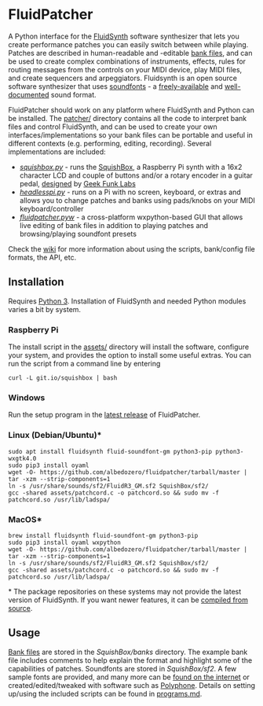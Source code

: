 # FluidPatcher


A Python interface for the [FluidSynth](http://www.fluidsynth.org) software synthesizer that lets you create performance patches you can easily switch between while playing. Patches are described in human-readable and -editable [bank files](patcher/file_formats.md#bank-files), and can be used to create complex combinations of instruments, effects, rules for routing messages from the controls on your MIDI device, play MIDI files, and create sequencers and arpeggiators. Fluidsynth is an open source software synthesizer that uses [soundfonts](https://en.wikipedia.org/wiki/SoundFont) - a [freely-available](https://duckduckgo.com/?q=free+soundfonts) and [well-documented](http://www.synthfont.com/sfspec24.pdf) sound format.

FluidPatcher should work on any platform where FluidSynth and Python can be installed. The [patcher/](patcher/README.md) directory contains all the code to interpret bank files and control FluidSynth, and can be used to create your own interfaces/implementations so your bank files can be portable and useful in different contexts (e.g. performing, editing, recording). Several implementations are included:
- [*squishbox.py*](programs.md#squishboxpy) - runs the [SquishBox](https://www.tindie.com/products/albedozero/squishbox), a Raspberry Pi synth with a 16x2 character LCD and couple of buttons and/or a rotary encoder in a guitar pedal, [designed](https://hackaday.io/project/9097-squishbox) by [Geek Funk Labs](https://geekfunklabs.com)
- [*headlesspi.py*](programs.md#headlesspipy) - runs on a Pi with no screen, keyboard, or extras and allows you to change patches and banks using pads/knobs on your MIDI keyboard/controller
- [*fluidpatcher.pyw*](programs.md#fluidpatcherpyw) - a cross-platform wxpython-based GUI that allows live editing of bank files in addition to playing patches and browsing/playing soundfont presets

Check the [wiki](https://github.com/albedozero/fluidpatcher/wiki) for more information about using the scripts, bank/config file formats, the API, etc.

## Installation
Requires [Python 3](https://python.org). Installation of FluidSynth and needed Python modules varies a bit by system.

### Raspberry Pi
The install script in the [assets/](assets/) directory will install the software, configure your system, and provides the option to install some useful extras. You can run the script from a command line by entering
```
curl -L git.io/squishbox | bash
```

### Windows
Run the setup program in the [latest release](https://github.com/albedozero/fluidpatcher/releases/latest) of FluidPatcher.

### Linux (Debian/Ubuntu)\*
```
sudo apt install fluidsynth fluid-soundfont-gm python3-pip python3-wxgtk4.0
sudo pip3 install oyaml
wget -O- https://github.com/albedozero/fluidpatcher/tarball/master | tar -xzm --strip-components=1
ln -s /usr/share/sounds/sf2/FluidR3_GM.sf2 SquishBox/sf2/
gcc -shared assets/patchcord.c -o patchcord.so && sudo mv -f patchcord.so /usr/lib/ladspa/
```

### MacOS\*
```
brew install fluidsynth fluid-soundfont-gm python3-pip
sudo pip3 install oyaml wxpython
wget -O- https://github.com/albedozero/fluidpatcher/tarball/master | tar -xzm --strip-components=1
ln -s /usr/share/sounds/sf2/FluidR3_GM.sf2 SquishBox/sf2/
gcc -shared assets/patchcord.c -o patchcord.so && sudo mv -f patchcord.so /usr/lib/ladspa/
```

\* The package repositories on these systems may not provide the latest version of FluidSynth. If you want newer features, it can be [compiled from source](https://github.com/FluidSynth/fluidsynth/wiki/BuildingWithCMake).

## Usage
[Bank files](https://github.com/albedozero/fluidpatcher/blob/master/patcher/file_formats.md#bank-files) are stored in the *SquishBox/banks* directory. The example bank file includes comments to help explain the format and highlight some of the capabilities of patches. Soundfonts are stored in *SquishBox/sf2*. A few sample fonts are provided, and many more can be [found on the internet](https://duckduckgo.com/?q=free+soundfonts) or created/edited/tweaked with software such as [Polyphone](https://www.polyphone-soundfonts.com/). Details on setting up/using the included scripts can be found in [programs.md](programs.md).

